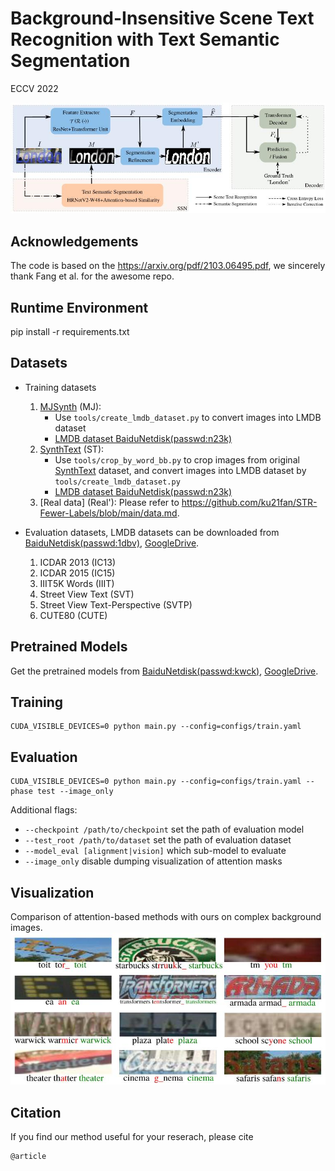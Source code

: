 

# Background-Insensitive Scene Text Recognition with Text Semantic Segmentation

ECCV 2022

![22](./fig/22.jpg)


## Acknowledgements

The code is based on the https://arxiv.org/pdf/2103.06495.pdf, we sincerely thank Fang et al. for the awesome repo. 


## Runtime Environment

pip install -r requirements.txt


## Datasets

- Training datasets

    1. [MJSynth](http://www.robots.ox.ac.uk/~vgg/data/text/) (MJ): 
        - Use `tools/create_lmdb_dataset.py` to convert images into LMDB dataset
        - [LMDB dataset BaiduNetdisk(passwd:n23k)](https://pan.baidu.com/s/1mgnTiyoR8f6Cm655rFI4HQ)
    2. [SynthText](http://www.robots.ox.ac.uk/~vgg/data/scenetext/) (ST):
        - Use `tools/crop_by_word_bb.py` to crop images from original [SynthText](http://www.robots.ox.ac.uk/~vgg/data/scenetext/) dataset, and convert images into LMDB dataset by `tools/create_lmdb_dataset.py`
        - [LMDB dataset BaiduNetdisk(passwd:n23k)](https://pan.baidu.com/s/1mgnTiyoR8f6Cm655rFI4HQ)
    3. [Real data] (Real'): Please refer to https://github.com/ku21fan/STR-Fewer-Labels/blob/main/data.md.
        

- Evaluation datasets, LMDB datasets can be downloaded from [BaiduNetdisk(passwd:1dbv)](https://pan.baidu.com/s/1RUg3Akwp7n8kZYJ55rU5LQ), [GoogleDrive](https://drive.google.com/file/d/1dTI0ipu14Q1uuK4s4z32DqbqF3dJPdkk/view?usp=sharing).
    1. ICDAR 2013 (IC13)
    2. ICDAR 2015 (IC15)
    3. IIIT5K Words (IIIT)
    4. Street View Text (SVT)
    5. Street View Text-Perspective (SVTP)
    6. CUTE80 (CUTE)

## Pretrained Models

Get the pretrained models from [BaiduNetdisk(passwd:kwck)](https://pan.baidu.com/s/1b3vyvPwvh_75FkPlp87czQ), [GoogleDrive](https://drive.google.com/file/d/1mYM_26qHUom_5NU7iutHneB_KHlLjL5y/view?usp=sharing). 

## Training

```
CUDA_VISIBLE_DEVICES=0 python main.py --config=configs/train.yaml
```

## Evaluation

```
CUDA_VISIBLE_DEVICES=0 python main.py --config=configs/train.yaml --phase test --image_only
```
Additional flags:
- `--checkpoint /path/to/checkpoint` set the path of evaluation model 
- `--test_root /path/to/dataset` set the path of evaluation dataset
- `--model_eval [alignment|vision]` which sub-model to evaluate
- `--image_only` disable dumping visualization of attention masks


## Visualization
Comparison of attention-based methods with ours on complex background images.
![s](./fig/s.jpg)

## Citation
If you find our method useful for your reserach, please cite
```bash 
@article
 ```


